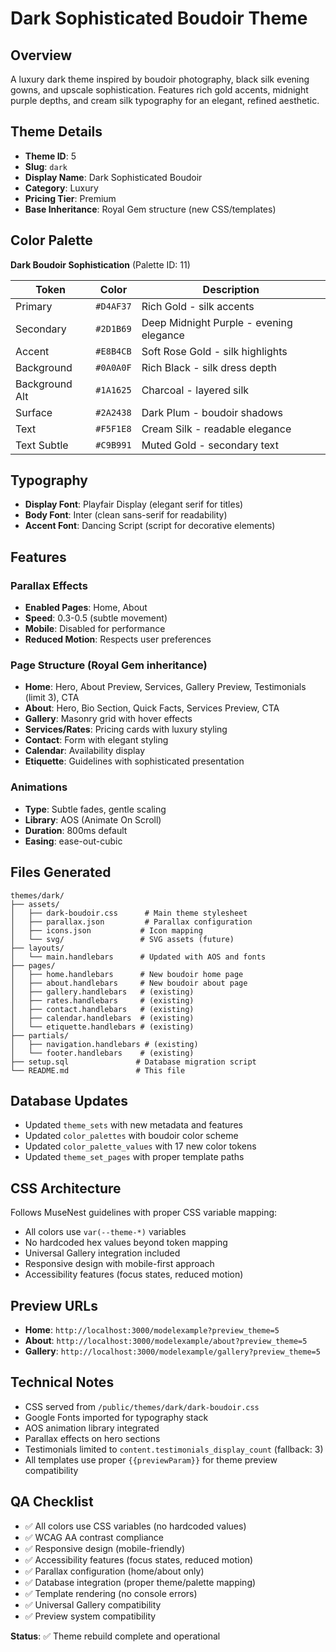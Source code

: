 # Dark Sophisticated Boudoir Theme

## Overview

A luxury dark theme inspired by boudoir photography, black silk evening gowns, and upscale sophistication. Features rich gold accents, midnight purple depths, and cream silk typography for an elegant, refined aesthetic.

## Theme Details

- **Theme ID**: 5
- **Slug**: `dark`
- **Display Name**: Dark Sophisticated Boudoir
- **Category**: Luxury
- **Pricing Tier**: Premium
- **Base Inheritance**: Royal Gem structure (new CSS/templates)

## Color Palette

**Dark Boudoir Sophistication** (Palette ID: 11)

| Token | Color | Description |
|-------|-------|-------------|
| Primary | `#D4AF37` | Rich Gold - silk accents |
| Secondary | `#2D1B69` | Deep Midnight Purple - evening elegance |
| Accent | `#E8B4CB` | Soft Rose Gold - silk highlights |
| Background | `#0A0A0F` | Rich Black - silk dress depth |
| Background Alt | `#1A1625` | Charcoal - layered silk |
| Surface | `#2A2438` | Dark Plum - boudoir shadows |
| Text | `#F5F1E8` | Cream Silk - readable elegance |
| Text Subtle | `#C9B991` | Muted Gold - secondary text |

## Typography

- **Display Font**: Playfair Display (elegant serif for titles)
- **Body Font**: Inter (clean sans-serif for readability)  
- **Accent Font**: Dancing Script (script for decorative elements)

## Features

### Parallax Effects
- **Enabled Pages**: Home, About
- **Speed**: 0.3-0.5 (subtle movement)
- **Mobile**: Disabled for performance
- **Reduced Motion**: Respects user preferences

### Page Structure (Royal Gem inheritance)
- **Home**: Hero, About Preview, Services, Gallery Preview, Testimonials (limit 3), CTA
- **About**: Hero, Bio Section, Quick Facts, Services Preview, CTA
- **Gallery**: Masonry grid with hover effects
- **Services/Rates**: Pricing cards with luxury styling
- **Contact**: Form with elegant styling
- **Calendar**: Availability display
- **Etiquette**: Guidelines with sophisticated presentation

### Animations
- **Type**: Subtle fades, gentle scaling
- **Library**: AOS (Animate On Scroll)
- **Duration**: 800ms default
- **Easing**: ease-out-cubic

## Files Generated

```
themes/dark/
├── assets/
│   ├── dark-boudoir.css      # Main theme stylesheet
│   ├── parallax.json         # Parallax configuration
│   ├── icons.json           # Icon mapping
│   └── svg/                 # SVG assets (future)
├── layouts/
│   └── main.handlebars      # Updated with AOS and fonts
├── pages/
│   ├── home.handlebars      # New boudoir home page
│   ├── about.handlebars     # New boudoir about page
│   ├── gallery.handlebars   # (existing)
│   ├── rates.handlebars     # (existing)
│   ├── contact.handlebars   # (existing)
│   ├── calendar.handlebars  # (existing)
│   └── etiquette.handlebars # (existing)
├── partials/
│   ├── navigation.handlebars # (existing)
│   └── footer.handlebars    # (existing)
├── setup.sql               # Database migration script
└── README.md               # This file
```

## Database Updates

- Updated `theme_sets` with new metadata and features
- Updated `color_palettes` with boudoir color scheme  
- Updated `color_palette_values` with 17 new color tokens
- Updated `theme_set_pages` with proper template paths

## CSS Architecture

Follows MuseNest guidelines with proper CSS variable mapping:
- All colors use `var(--theme-*)` variables
- No hardcoded hex values beyond token mapping
- Universal Gallery integration included
- Responsive design with mobile-first approach
- Accessibility features (focus states, reduced motion)

## Preview URLs

- **Home**: `http://localhost:3000/modelexample?preview_theme=5`
- **About**: `http://localhost:3000/modelexample/about?preview_theme=5`
- **Gallery**: `http://localhost:3000/modelexample/gallery?preview_theme=5`

## Technical Notes

- CSS served from `/public/themes/dark/dark-boudoir.css`
- Google Fonts imported for typography stack
- AOS animation library integrated
- Parallax effects on hero sections
- Testimonials limited to `content.testimonials_display_count` (fallback: 3)
- All templates use proper `{{previewParam}}` for theme preview compatibility

## QA Checklist

- ✅ All colors use CSS variables (no hardcoded values)
- ✅ WCAG AA contrast compliance
- ✅ Responsive design (mobile-friendly)
- ✅ Accessibility features (focus states, reduced motion)
- ✅ Parallax configuration (home/about only)
- ✅ Database integration (proper theme/palette mapping)
- ✅ Template rendering (no console errors)
- ✅ Universal Gallery compatibility
- ✅ Preview system compatibility

**Status**: ✅ Theme rebuild complete and operational